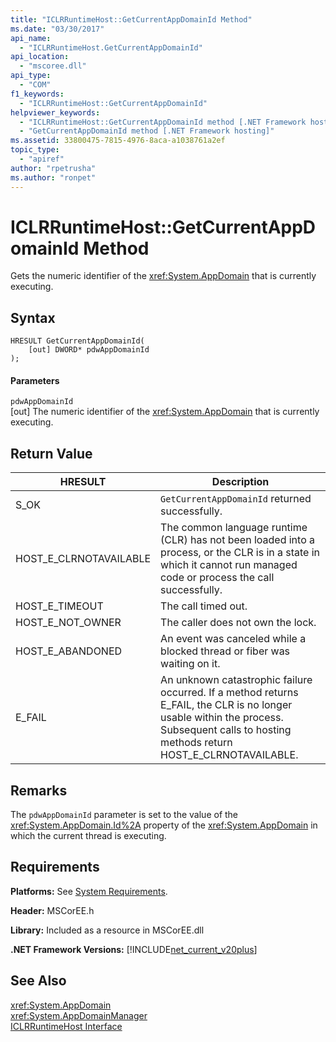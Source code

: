 ```yaml
---
title: "ICLRRuntimeHost::GetCurrentAppDomainId Method"
ms.date: "03/30/2017"
api_name: 
  - "ICLRRuntimeHost.GetCurrentAppDomainId"
api_location: 
  - "mscoree.dll"
api_type: 
  - "COM"
f1_keywords: 
  - "ICLRRuntimeHost::GetCurrentAppDomainId"
helpviewer_keywords: 
  - "ICLRRuntimeHost::GetCurrentAppDomainId method [.NET Framework hosting]"
  - "GetCurrentAppDomainId method [.NET Framework hosting]"
ms.assetid: 33800475-7815-4976-8aca-a1038761a2ef
topic_type: 
  - "apiref"
author: "rpetrusha"
ms.author: "ronpet"
---
```

# ICLRRuntimeHost::GetCurrentAppDomainId Method
Gets the numeric identifier of the <xref:System.AppDomain> that is currently executing.  

## Syntax  

```  
HRESULT GetCurrentAppDomainId(  
    [out] DWORD* pdwAppDomainId  
);  
```  

#### Parameters  
 `pdwAppDomainId`  
 [out] The numeric identifier of the <xref:System.AppDomain> that is currently executing.  

## Return Value  


|HRESULT|Description|  
|-------------|-----------------|  
|S_OK|`GetCurrentAppDomainId` returned successfully.|  
|HOST_E_CLRNOTAVAILABLE|The common language runtime (CLR) has not been loaded into a process, or the CLR is in a state in which it cannot run managed code or process the call successfully.|  
|HOST_E_TIMEOUT|The call timed out.|  
|HOST_E_NOT_OWNER|The caller does not own the lock.|  
|HOST_E_ABANDONED|An event was canceled while a blocked thread or fiber was waiting on it.|  
|E_FAIL|An unknown catastrophic failure occurred. If a method returns E_FAIL, the CLR is no longer usable within the process. Subsequent calls to hosting methods return HOST_E_CLRNOTAVAILABLE.|  

## Remarks  
 The `pdwAppDomainId` parameter is set to the value of the <xref:System.AppDomain.Id%2A> property of the <xref:System.AppDomain> in which the current thread is executing.  

## Requirements  
 **Platforms:** See [System Requirements](../../../../docs/framework/get-started/system-requirements.md).  

 **Header:** MSCorEE.h  

 **Library:** Included as a resource in MSCorEE.dll  

 **.NET Framework Versions:** [!INCLUDE[net_current_v20plus](../../../../includes/net-current-v20plus-md.md)]  

## See Also  
 <xref:System.AppDomain>  
 <xref:System.AppDomainManager>  
 [ICLRRuntimeHost Interface](../../../../docs/framework/unmanaged-api/hosting/iclrruntimehost-interface.md)
